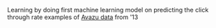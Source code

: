 Learning by doing first machine learning model on predicting the click through rate examples of [Avazu data](https://www.kaggle.com/c/avazu-ctr-prediction) from '13
